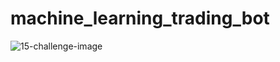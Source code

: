 # machine_learning_trading_bot

![15-challenge-image](https://user-images.githubusercontent.com/89318890/165638954-cab6e760-6cca-4916-b315-9e8803214893.png)
